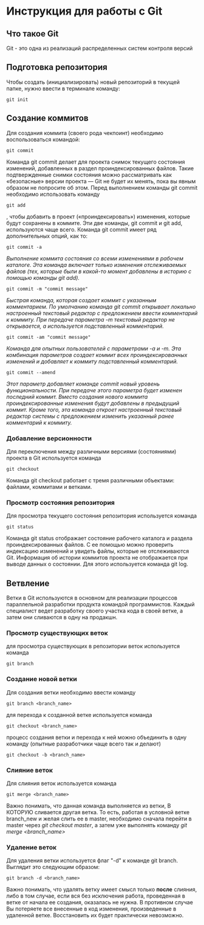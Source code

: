# **Инструкция для работы с Git**

## Что такое Git
Git - это одна из реализаций распределенных систем контроля версий
## Подготовка репозитория
Чтобы создать (инициализировать) новый репозиторий в текущей папке, нужно ввести в терминале команду:

    git init
## Создание коммитов
Для создания коммита (своего рода чекпоинт) необходимо воспользоваться командой:

    git commit
Команда git commit делает для проекта снимок текущего состояния изменений, добавленных в раздел проиндексированных файлов. Такие подтвержденные снимки состояния можно рассматривать как «безопасные» версии проекта — Git не будет их менять, пока вы явным образом не попросите об этом. Перед выполнением команды git commit необходимо использовать команду 

    git add

, чтобы добавить в проект («проиндексировать») изменения, которые будут сохранены в коммите. Эти две команды, git commit и git add, используются чаще всего.
Команда git commit имеет ряд дополнительных опций, как то:

    git commit -a
*Выполнение коммита состояния со всеми изменениями в рабочем каталоге. Эта команда включает только изменения отслеживаемых файлов (тех, которые были в какой-то момент добавлены в историю с помощью команды git add).*

    git commit -m "commit message"
*Быстрая команда, которая создает коммит с указанным комментарием. По умолчанию команда git commit открывает локально настроенный текстовый редактор с предложением ввести комментарий к коммиту. При передаче параметра -m текстовый редактор не открывается, а используется подставленный комментарий.*

    git commit -am "commit message"
*Команда для опытных пользователей с параметрами -a и -m. Эта комбинация параметров создает коммит всех проиндексированных изменений и добавляет к коммиту подставленный комментарий.*

    git commit --amend
*Этот параметр добавляет команде commit новый уровень функциональности. При передаче этого параметра будет изменен последний коммит. Вместо создания нового коммита проиндексированные изменения будут добавлены в предыдущий коммит. Кроме того, эта команда откроет настроенный текстовый редактор системы с предложением изменить указанный ранее комментарий к коммиту.*
### Добавление версионности
Для переключения между различными версиями (состояниями) проекта в Git используется команда

    git checkout

Команда git checkout работает с тремя различными объектами: файлами, коммитами и ветками.

### Просмотр состояния репозитория
Для просмотра текущего состояния репозитория используется команда

    git status
Команда git status отображает состояние рабочего каталога и раздела проиндексированных файлов. С ее помощью можно проверить индексацию изменений и увидеть файлы, которые не отслеживаются Git. Информация об истории коммитов проекта не отображается при выводе данных о состоянии. Для этого используется команда git log.

## Ветвление
Ветки в Git используются в основном для реализации процессов параллельной разработки продукта командой программистов. Каждый специалист ведет разработку своего участка кода в своей ветке, а затем они сливаются в одну на продакшн.

### Просмотр существующих веток
для просмотра существующих в репозитории веток используется команда 

    git branch

    
### Создание новой ветки
Для создания ветки необходимо ввести команду 

    git branch <branch_name>

для перехода к созданной ветке используется команда

    git checkout <branch_name>

процесс создания ветки и перехода к ней можно объединить в одну команду (опытные разработчики чаще всего так и делают)

    git checkout -b <branch_name>

### Слияние веток
Для слияния веток используется команда 

    git merge <branch_name>

Важно понимать, что данная команда выполняется из ветки, В КОТОРУЮ сливается другая ветка. То есть, работая в условной ветке branch_new и желая слить ее в master, необходимо сначала перейти в master через *git checkout master*, а затем уже выполнять команду *git merge <branch_name>*

### Удаление веток
Для удаления ветки используется флаг "-d" к команде git branch. Выглядит это следующим образом:

    git branch -d <branch_name>

Важно понимать, что удалять ветку имеет смысл только **после** слияния, либо в том случае, если вся без исключения работа, проведенная в ветке от начала ее создания, оказалась не нужна. В противном случае Вы потеряете все внесенные в код изменения, произведенные в удаленной ветке. Восстановить их будет практически невозможно.